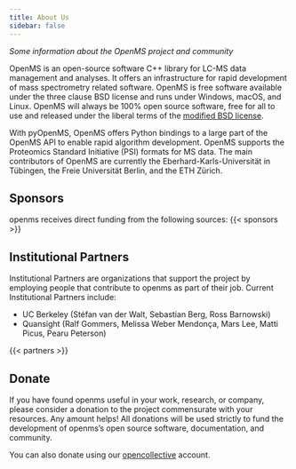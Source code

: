 ```yaml
---
title: About Us
sidebar: false
---
```


_Some information about the OpenMS project and community_

OpenMS is an open-source software C++ library for LC-MS data management and analyses. It offers an infrastructure for rapid development of mass spectrometry related software. OpenMS is free software available under the three clause BSD license and runs under Windows, macOS, and Linux. OpenMS will always be 100% open source software, free for all to use and released under the liberal terms of the [modified BSD license](https://github.com/openms/openms/blob/main/License.txt).

With pyOpenMS, OpenMS offers Python bindings to a large part of the OpenMS API to enable rapid algorithm development. OpenMS supports the Proteomics Standard Initiative (PSI) formats for MS data. The main contributors of OpenMS are currently the Eberhard-Karls-Universität in Tübingen, the Freie Universität Berlin, and the ETH Zürich.

## Sponsors

openms receives direct funding from the following sources:
{{< sponsors >}}


## Institutional Partners

Institutional Partners are organizations that support the project by employing people that contribute to openms as part of their job. Current Institutional Partners include:

- UC Berkeley (Stéfan van der Walt, Sebastian Berg, Ross Barnowski)
- Quansight (Ralf Gommers, Melissa Weber Mendonça, Mars Lee, Matti Picus, Pearu Peterson)

{{< partners >}}


## Donate

If you have found openms useful in your work, research, or company, please consider a donation to the project commensurate with your resources. Any amount helps! All donations will be used strictly to fund the development of openms’s open source software, documentation, and community.

You can also donate using our [opencollective](https://opencollective.com/openms) account.
